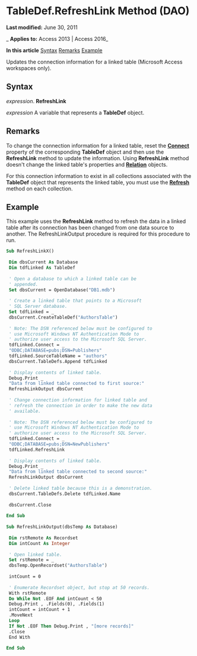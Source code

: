 
# TableDef.RefreshLink Method (DAO)

 **Last modified:** June 30, 2011

 _ **Applies to:** Access 2013 | Access 2016_

 **In this article**
[Syntax](#sectionSection0)
[Remarks](#sectionSection1)
[Example](#sectionSection2)


Updates the connection information for a linked table (Microsoft Access workspaces only).

## Syntax
<a name="sectionSection0"> </a>

 _expression_. **RefreshLink**

 _expression_ A variable that represents a **TableDef** object.


## Remarks
<a name="sectionSection1"> </a>

To change the connection information for a linked table, reset the  **[Connect](58b514a2-91cd-7918-cba5-15d71c2457a6.md)** property of the corresponding **TableDef** object and then use the **RefreshLink** method to update the information. Using **RefreshLink** method doesn't change the linked table's properties and **[Relation](46d6dfaf-a97d-3abd-0b4b-396a41eb3be7.md)** objects.

For this connection information to exist in all collections associated with the  **TableDef** object that represents the linked table, you must use the **[Refresh](f76c1a3f-1561-ce1f-a535-a5a2179ea739.md)** method on each collection.


## Example
<a name="sectionSection2"> </a>

This example uses the  **RefreshLink** method to refresh the data in a linked table after its connection has been changed from one data source to another. The RefreshLinkOutput procedure is required for this procedure to run.


```vb
Sub RefreshLinkX() 
 
 Dim dbsCurrent As Database 
 Dim tdfLinked As TableDef 
 
 ' Open a database to which a linked table can be 
 ' appended. 
 Set dbsCurrent = OpenDatabase("DB1.mdb") 
 
 ' Create a linked table that points to a Microsoft 
 ' SQL Server database. 
 Set tdfLinked = _ 
 dbsCurrent.CreateTableDef("AuthorsTable") 
 
 ' Note: The DSN referenced below must be configured to 
 ' use Microsoft Windows NT Authentication Mode to 
 ' authorize user access to the Microsoft SQL Server. 
 tdfLinked.Connect = _ 
 "ODBC;DATABASE=pubs;DSN=Publishers" 
 tdfLinked.SourceTableName = "authors" 
 dbsCurrent.TableDefs.Append tdfLinked 
 
 ' Display contents of linked table. 
 Debug.Print _ 
 "Data from linked table connected to first source:" 
 RefreshLinkOutput dbsCurrent 
 
 ' Change connection information for linked table and 
 ' refresh the connection in order to make the new data 
 ' available. 
 
 ' Note: The DSN referenced below must be configured to 
 ' use Microsoft Windows NT Authentication Mode to 
 ' authorize user access to the Microsoft SQL Server. 
 tdfLinked.Connect = _ 
 "ODBC;DATABASE=pubs;DSN=NewPublishers" 
 tdfLinked.RefreshLink 
 
 ' Display contents of linked table. 
 Debug.Print _ 
 "Data from linked table connected to second source:" 
 RefreshLinkOutput dbsCurrent 
 
 ' Delete linked table because this is a demonstration. 
 dbsCurrent.TableDefs.Delete tdfLinked.Name 
 
 dbsCurrent.Close 
 
End Sub 
 
Sub RefreshLinkOutput(dbsTemp As Database) 
 
 Dim rstRemote As Recordset 
 Dim intCount As Integer 
 
 ' Open linked table. 
 Set rstRemote = _ 
 dbsTemp.OpenRecordset("AuthorsTable") 
 
 intCount = 0 
 
 ' Enumerate Recordset object, but stop at 50 records. 
 With rstRemote 
 Do While Not .EOF And intCount < 50 
 Debug.Print , .Fields(0), .Fields(1) 
 intCount = intCount + 1 
 .MoveNext 
 Loop 
 If Not .EOF Then Debug.Print , "[more records]" 
 .Close 
 End With 
 
End Sub
```

